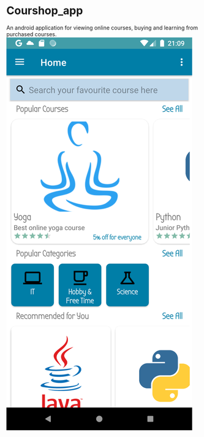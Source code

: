 # Courshop_app
An android application for viewing online courses, buying and learning from purchased courses.
![home_view_1](home.png)
